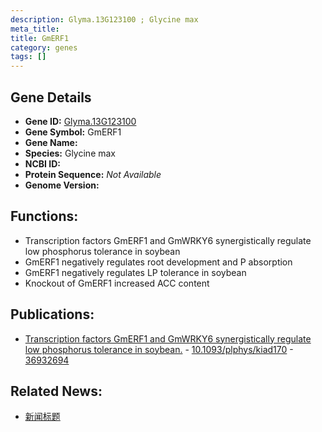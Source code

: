 ```yaml
---
description: Glyma.13G123100 ; Glycine max
meta_title:
title: GmERF1
category: genes
tags: []
---
```


## Gene Details
- **Gene ID:**	[Glyma.13G123100](https://www.maizegdb.org/gene_center/gene/Glyma.13G123100)
- **Gene Symbol:** GmERF1
- **Gene Name:** 
- **Species:** Glycine max
- **NCBI ID:** [  ]()
- **Protein Sequence:** *Not Available*
- **Genome Version:** []()

## Functions:
   - Transcription factors GmERF1 and GmWRKY6 synergistically regulate low phosphorus tolerance in soybean
   - GmERF1 negatively regulates root development and P absorption
   - GmERF1 negatively regulates LP tolerance in soybean
   - Knockout of GmERF1 increased ACC content

## Publications:
   - [Transcription factors GmERF1 and GmWRKY6 synergistically regulate low phosphorus tolerance in soybean.]( https://academic.oup.com/plphys/article/192/2/1099/7080285?login=true ) - [10.1093/plphys/kiad170]( https://academic.oup.com/plphys/article/192/2/1099/7080285?login=true ) - [36932694](https://pubmed.ncbi.nlm.nih.gov/36932694/)

## Related News:
   - [新闻标题](https://mp.weixin.qq.com/s?__biz=Mzg3MDEwNDEyMg==&mid=2247547233&idx=7&sn=e17b82f503f2aa0971587295be3fdd4c&chksm=ce909434f9e71d228714307b060784b7bc84eb3b45b776d1e40f5ca5c5e971df435820bf9658&scene=27#wechat_redirect)
